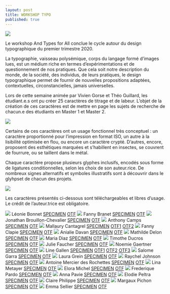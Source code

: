```yaml
---
layout: post
title: WORKSHOP TYPO
published: true
---
```


<img src="/../docs/2020/typo/img/typo-01.png"/>

Le workshop And Types for All conclue le cycle autour du design typographique du premier trimestre 2020. 

La typographie, vaisseau polysémique, corps du langage formé d’images lues, est un médium riche en termes d’expérimentations et de questionnement de nos pratiques. Que cela soit notre description du monde, de la société, des individus, de leurs pratiques, le design typographique permet de fournir de nouvelles propositions adaptées, contextuelles, circonstancielles, jamais universelles. 

Lors de cette semaine animée par Vivien Gorse et Théo Guillard, les étudiant.e.s ont pu créer 25 caractères de titrage et de labeur. L’objet de la création de ces caractères est de mettre en page les sujets de recherche de chacun.e des étudiants en Master 1 et Master 2. 

<img src="/../docs/2020/typo/img/typo-03.png"/>

Certains de ces caractères ont un usage fonctionnel très conceptuel : un caractère proportionné pour l’impression en format ISO, un autre à la lisibilité optimisée en flou, ou encore un caractère crypté. D’autres, encore, proposent des esthétiques marquées et s’habillent en insectes, se couvrent de fourrure, ou se taillent dans le métal.

Chaque caractère propose plusieurs glyphes inclusifs, encodés sous forme de ligatures conditionnelles, selon les choix de son auteur.rice. De nombreux signes alternatifs et symboles illustratifs sont à découvrir dans le glyhpset de chacun des projets.

<img src="/../docs/2020/typo/img/typo-02.png"/>


Les caractères présentés ci-dessous sont téléchargeables et libres d’usage. Le crédit de l’auteur.trice est obligatoire.



<img src="/../docs/2020/typo/img/mdtct_01.png"/>
Léonie Bonnet <a href="/../docs/2020/typo/pdfs/Specimen_Amano.pdf">
SPECIMEN</a> <a href="/../docs/2020/typo/fontes/Amano-Regular.otf">OTF</a>

<img src="/../docs/2020/typo/img/mdtct_05.png"/>
Fanny Branet <a href="/../docs/2020/typo/pdfs/Specimen_Boo.pdf">
SPECIMEN</a> <a href="/../docs/2020/typo/fontes/Boo-Regular.otf">OTF</a>

<img src="/../docs/2020/typo/img/mdtct_02.png"/>
Jonathan Brouillon-Chevalier <a href="/../docs/2020/typo/pdfs/Specimen_Anarchive.pdf">
SPECIMEN</a> <a href="/../docs/2020/typo/fontes/Anarchive-Regular.otf">OTF</a>

<img src="/../docs/2020/typo/img/mdtct_09.png"/>
Anthony Camps <a href="/../docs/2020/typo/pdfs/Specimen_Infantis.pdf">
SPECIMEN</a> <a href="/../docs/2020/typo/fontes/Enfant-Regular.ttf">OTF</a>

<img src="/../docs/2020/typo/img/mdtct_20.png"/>
Mallaury Cantagrel <a href="/../docs/2020/typo/pdfs/Specimen_Nikla.pdf">
SPECIMEN</a> <a href="/../docs/2020/typo/fontes/Niklapolice-Regular.otf">OTF1</a> <a href="/../docs/2020/typo/fontes/Niklapolice-Fullmaj.otf">OTF2</a>

<img src="/../docs/2020/typo/img/mdtct_14.png"/>
Fanny Clapie <a href="/../docs/2020/typo/pdfs/Specimen_Hormones.pdf">
SPECIMEN</a> <a href="/../docs/2020/typo/fontes/hormones-Regular.ttf">OTF</a>

<img src="/../docs/2020/typo/img/mdtct_13.png"/>
Anialie Davan <a href="/../docs/2020/typo/pdfs/Specimen_Hastik.pdf">
SPECIMEN</a> <a href="/../docs/2020/typo/fontes/Hastik.otf">OTF</a>

<img src="/../docs/2020/typo/img/mdtct_17.png"/>
Mathilde Delon <a href="/../docs/2020/typo/pdfs/Specimen_Mothypa.pdf">
SPECIMEN</a> <a href="/../docs/2020/typo/fontes/mothypa-Regular.otf">OTF</a>

<img src="/../docs/2020/typo/img/mdtct_22.png"/>
Maria Diaz <a href="/../docs/2020/typo/pdfs/Specimen_Pilepoele.pdf">
SPECIMEN</a> <a href="/../docs/2020/typo/fontes/Pilepoele.otf">OTF</a>

<img src="/../docs/2020/typo/img/mdtct_16.png"/>
Timothe Ducros <a href="/../docs/2020/typo/pdfs/Specimen_Klame.pdf">
SPECIMEN</a> <a href="/../docs/2020/typo/fontes/Klame-Regular.otf">OTF</a>

<img src="/../docs/2020/typo/img/mdtct_25.png"/>
Julie Faucher <a href="/../docs/2020/typo/pdfs/Specimen_Vitrine.pdf">
SPECIMEN</a> <a href="/../docs/2020/typo/fontes/typovitrine2.otf">OTF</a>

<img src="/../docs/2020/typo/img/mdtct_19.png"/>
Noemie Gaertner <a href="/../docs/2020/typo/pdfs/Specimen_Nearsightype.pdf">
SPECIMEN</a> <a href="/../docs/2020/typo/fontes/Nearsightype-Regular.otf">OTF</a>

<img src="/../docs/2020/typo/img/mdtct_10.png"/>
Line Gallen <a href="/../docs/2020/typo/pdfs/Specimen_Enigma.pdf">
SPECIMEN</a> <a href="/../docs/2020/typo/fontes/Enigma-1.otf">OTF1</a> <a href="/../docs/2020/typo/fontes/Enigma-2.otf">OTF2</a> <a href="/../docs/2020/typo/fontes/Enigma-3.otf">OTF3</a>

<img src="/../docs/2020/typo/img/mdtct_15.png"/>
Salome Garra <a href="/../docs/2020/typo/pdfs/Specimen_ISO216.pdf">
SPECIMEN</a> <a href="/../docs/2020/typo/fontes/ISO216-Regular.otf">OTF</a>

<img src="/../docs/2020/typo/img/mdtct_04.png"/>
Laura Grein <a href="/../docs/2020/typo/pdfs/Specimen_Bestial.pdf">
SPECIMEN</a> <a href="/../docs/2020/typo/fontes/BESTIAL-Regular.ttf">OTF</a>

<img src="/../docs/2020/typo/img/mdtct_21.png"/>
Raychel Johnson <a href="/../docs/2020/typo/pdfs/Specimen_Noted.pdf">
SPECIMEN</a> <a href="/../docs/2020/typo/fontes/Noted-Regular.otf">OTF</a>

<img src="/../docs/2020/typo/img/mdtct_07.png"/>
Antoine Mercier des Rochettes <a href="/../docs/2020/typo/pdfs/Specimen_DropForged.pdf">
SPECIMEN</a> <a href="/../docs/2020/typo/fontes/DropForged.otf">OTF</a>

<img src="/../docs/2020/typo/img/mdtct_08.png"/>
Lina Metayer <a href="/../docs/2020/typo/pdfs/Specimen_Eauta.pdf">
SPECIMEN</a> <a href="/../docs/2020/typo/fontes/Eauta-Regular.otf">OTF</a>

<img src="/../docs/2020/typo/img/mdtct_23.png"/>
Elora Michel <a href="/../docs/2020/typo/pdfs/Specimen_Populo.pdf">
SPECIMEN</a> <a href="/../docs/2020/typo/fontes/Populo.ttf">OTF</a>

<img src="/../docs/2020/typo/img/mdtct_03.png"/>
Frederique Pardo <a href="/../docs/2020/typo/pdfs/SPECIMEN_ARTHROPODA_ECRAN_PARDO_Frederique.pdf">
SPECIMEN</a> <a href="/../docs/2020/typo/fontes/ARTHROPODA_Regular_PARDO_Frederique.otf">OTF</a>

<img src="/../docs/2020/typo/img/mdtct_12.png"/>
Anna Pavie <a href="/../docs/2020/typo/pdfs/Specimen_Gendercool.pdf">
SPECIMEN</a> <a href="/../docs/2020/typo/fontes/Gendercool-Regular.otf">OTF</a>

<img src="/../docs/2020/typo/img/mdtct_18.png"/>
Elodie Peltra <a href="/../docs/2020/typo/pdfs/Specimen_Mytype.pdf">
SPECIMEN</a> <a href="/../docs/2020/typo/fontes/Mytype.otf">OTF</a>

<img src="/../docs/2020/typo/img/mdtct_06.png"/>
Claire Philippe <a href="/../docs/2020/typo/pdfs/Specimen_Corps.pdf">
SPECIMEN</a> <a href="/../docs/2020/typo/fontes/Corps-Contraste.otf">OTF</a>

<img src="/../docs/2020/typo/img/mdtct_24.png"/>
Margaux Pichon <a href="/../docs/2020/typo/pdfs/Specimen_RuideRome.pdf">
SPECIMEN</a> <a href="/../docs/2020/typo/fontes/RuinedeRome.otf">OTF</a>

<img src="/../docs/2020/typo/img/mdtct_11.png"/>
Emma Sellier <a href="/../docs/2020/typo/pdfs/Specimen_Fluide.pdf">
SPECIMEN</a> <a href="/../docs/2020/typo/fontes/fluide.otf">OTF</a>




